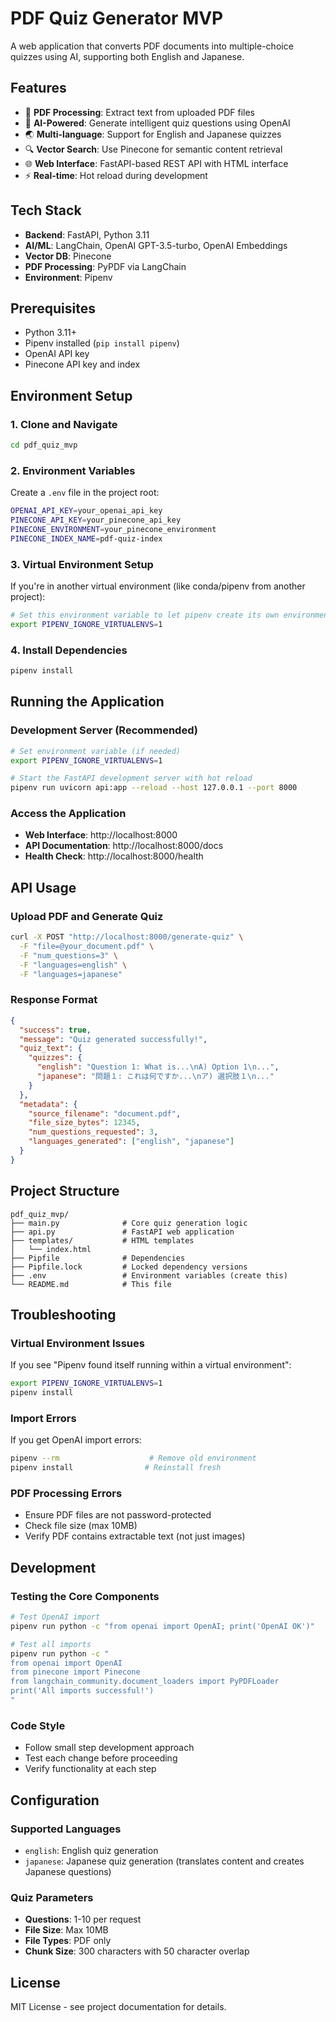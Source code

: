 # PDF Quiz Generator MVP

A web application that converts PDF documents into multiple-choice quizzes using AI, supporting both English and Japanese.

## Features

- 📄 **PDF Processing**: Extract text from uploaded PDF files
- 🧠 **AI-Powered**: Generate intelligent quiz questions using OpenAI
- 🌏 **Multi-language**: Support for English and Japanese quizzes
- 🔍 **Vector Search**: Use Pinecone for semantic content retrieval
- 🌐 **Web Interface**: FastAPI-based REST API with HTML interface
- ⚡ **Real-time**: Hot reload during development

## Tech Stack

- **Backend**: FastAPI, Python 3.11
- **AI/ML**: LangChain, OpenAI GPT-3.5-turbo, OpenAI Embeddings
- **Vector DB**: Pinecone
- **PDF Processing**: PyPDF via LangChain
- **Environment**: Pipenv

## Prerequisites

- Python 3.11+
- Pipenv installed (`pip install pipenv`)
- OpenAI API key
- Pinecone API key and index

## Environment Setup

### 1. Clone and Navigate

```bash
cd pdf_quiz_mvp
```

### 2. Environment Variables

Create a `.env` file in the project root:

```bash
OPENAI_API_KEY=your_openai_api_key
PINECONE_API_KEY=your_pinecone_api_key
PINECONE_ENVIRONMENT=your_pinecone_environment
PINECONE_INDEX_NAME=pdf-quiz-index
```

### 3. Virtual Environment Setup

If you're in another virtual environment (like conda/pipenv from another project):

```bash
# Set this environment variable to let pipenv create its own environment
export PIPENV_IGNORE_VIRTUALENVS=1
```

### 4. Install Dependencies

```bash
pipenv install
```

## Running the Application

### Development Server (Recommended)

```bash
# Set environment variable (if needed)
export PIPENV_IGNORE_VIRTUALENVS=1

# Start the FastAPI development server with hot reload
pipenv run uvicorn api:app --reload --host 127.0.0.1 --port 8000
```

### Access the Application

- **Web Interface**: http://localhost:8000
- **API Documentation**: http://localhost:8000/docs
- **Health Check**: http://localhost:8000/health

## API Usage

### Upload PDF and Generate Quiz

```bash
curl -X POST "http://localhost:8000/generate-quiz" \
  -F "file=@your_document.pdf" \
  -F "num_questions=3" \
  -F "languages=english" \
  -F "languages=japanese"
```

### Response Format

```json
{
  "success": true,
  "message": "Quiz generated successfully!",
  "quiz_text": {
    "quizzes": {
      "english": "Question 1: What is...\nA) Option 1\n...",
      "japanese": "問題１: これは何ですか...\nア) 選択肢１\n..."
    }
  },
  "metadata": {
    "source_filename": "document.pdf",
    "file_size_bytes": 12345,
    "num_questions_requested": 3,
    "languages_generated": ["english", "japanese"]
  }
}
```

## Project Structure

```
pdf_quiz_mvp/
├── main.py              # Core quiz generation logic
├── api.py               # FastAPI web application
├── templates/           # HTML templates
│   └── index.html
├── Pipfile              # Dependencies
├── Pipfile.lock         # Locked dependency versions
├── .env                 # Environment variables (create this)
└── README.md            # This file
```

## Troubleshooting

### Virtual Environment Issues

If you see "Pipenv found itself running within a virtual environment":

```bash
export PIPENV_IGNORE_VIRTUALENVS=1
pipenv install
```

### Import Errors

If you get OpenAI import errors:

```bash
pipenv --rm                    # Remove old environment
pipenv install                # Reinstall fresh
```

### PDF Processing Errors

- Ensure PDF files are not password-protected
- Check file size (max 10MB)
- Verify PDF contains extractable text (not just images)

## Development

### Testing the Core Components

```bash
# Test OpenAI import
pipenv run python -c "from openai import OpenAI; print('OpenAI OK')"

# Test all imports
pipenv run python -c "
from openai import OpenAI
from pinecone import Pinecone
from langchain_community.document_loaders import PyPDFLoader
print('All imports successful!')
"
```

### Code Style

- Follow small step development approach
- Test each change before proceeding
- Verify functionality at each step

## Configuration

### Supported Languages

- `english`: English quiz generation
- `japanese`: Japanese quiz generation (translates content and creates Japanese questions)

### Quiz Parameters

- **Questions**: 1-10 per request
- **File Size**: Max 10MB
- **File Types**: PDF only
- **Chunk Size**: 300 characters with 50 character overlap

## License

MIT License - see project documentation for details.
